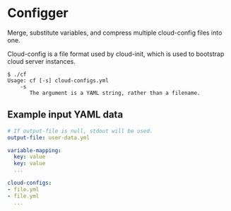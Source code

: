Configger
=========

Merge, substitute variables, and compress multiple cloud-config files
into one.

Cloud-config is a file format used by cloud-init, which is used to
bootstrap cloud server instances.

```
$ ./cf
Usage: cf [-s] cloud-configs.yml
    -s
       The argument is a YAML string, rather than a filename.
```
## Example input YAML data
```YAML
# If output-file is null, stdout will be used.
output-file: user-data.yml

variable-mapping:
  key: value
  key: value
  ...

cloud-configs:
- file.yml
- file.yml
  ...
```
